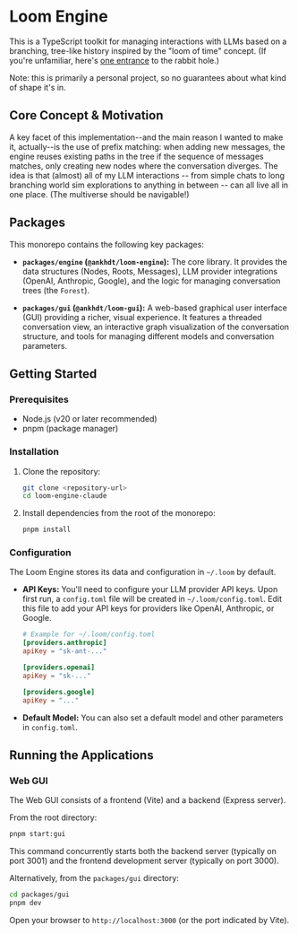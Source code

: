# Loom Engine

This is a TypeScript toolkit for managing interactions with LLMs based on a branching, tree-like history inspired by the "loom of time" concept. (If you're unfamiliar, here's [one entrance](https://www.lesswrong.com/posts/bxt7uCiHam4QXrQAA/cyborgism#Appendix__Testimony_of_a_Cyborg) to the rabbit hole.)

Note: this is primarily a personal project, so no guarantees about what kind of shape it's in.

## Core Concept & Motivation

A key facet of this implementation--and the main reason I wanted to make it, actually--is the use of prefix matching: when adding new messages, the engine reuses existing paths in the tree if the sequence of messages matches, only creating new nodes where the conversation diverges. The idea is that (almost) all of my LLM interactions -- from simple chats to long branching world sim explorations to anything in between -- can all live all in one place. (The multiverse should be navigable!)

## Packages

This monorepo contains the following key packages:

*   **`packages/engine` (`@ankhdt/loom-engine`):**
    The core library. It provides the data structures (Nodes, Roots, Messages), LLM provider integrations (OpenAI, Anthropic, Google), and the logic for managing conversation trees (the `Forest`).

*   **`packages/gui` (`@ankhdt/loom-gui`):**
    A web-based graphical user interface (GUI) providing a richer, visual experience. It features a threaded conversation view, an interactive graph visualization of the conversation structure, and tools for managing different models and conversation parameters.

## Getting Started

### Prerequisites
*   Node.js (v20 or later recommended)
*   pnpm (package manager)

### Installation
1.  Clone the repository:
    ```bash
    git clone <repository-url>
    cd loom-engine-claude
    ```
2.  Install dependencies from the root of the monorepo:
    ```bash
    pnpm install
    ```

### Configuration
The Loom Engine stores its data and configuration in `~/.loom` by default.
*   **API Keys:** You'll need to configure your LLM provider API keys. Upon first run, a `config.toml` file will be created in `~/.loom/config.toml`. Edit this file to add your API keys for providers like OpenAI, Anthropic, or Google.
    ```toml
    # Example for ~/.loom/config.toml
    [providers.anthropic]
    apiKey = "sk-ant-..."

    [providers.openai]
    apiKey = "sk-..."

    [providers.google]
    apiKey = "..."
    ```
*   **Default Model:** You can also set a default model and other parameters in `config.toml`.

## Running the Applications

### Web GUI
The Web GUI consists of a frontend (Vite) and a backend (Express server).

From the root directory:
```bash
pnpm start:gui
```
This command concurrently starts both the backend server (typically on port 3001) and the frontend development server (typically on port 3000).

Alternatively, from the `packages/gui` directory:
```bash
cd packages/gui
pnpm dev
```
Open your browser to `http://localhost:3000` (or the port indicated by Vite).
